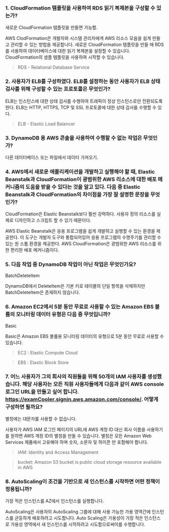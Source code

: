 ### 1. CloudFormation 템플릿을 사용하여 RDS 읽기 복제본을 구성할 수 있는가?
새로운 CloudFormation 템플릿을 만들면 가능함.

AWS ClodFormation은 개발자와 시스템 관리자에게 AWS 리소스 모음을 쉽게 만들고 관리할 수 있는 방법을 제공합니다. 새로운 CloudFormation 템플릿을 만들 때 RDS를 사용하여 데이터베이스에 대한 읽기 복제본을 설정할 수 있습니다. CloudFormation의 샘플 템플릿을 사용하여 시작할 수 있습니다.

> RDS - Relational Database Service

### 2. 사용자가 ELB를 구성하였다. ELB를 설정하는 동안 사용자가 ELB 상태 검사를 위해 구성할 수 있는 프로토콜은 무엇인가?
ELB는 인스턴스에 대한 상태 검사를 수행하여 트래픽이 정상 인스턴스로만 전환되도록 한다.
ELB는 HTTP, HTTPS, TCP 및 SSL 프로토콜에 대한 상태 검사를 수행할 수 있다.

> ELB - Elastic Load Balancer

### 3. DynamoDB 용 AWS 콘솔을 사용하여 수행할 수 없는 작업은 무엇인가?
다른 데이터베이스 또는 파일에서 데이터 가져오기.

### 4. AWS에서 새로운 애플리케이션을 개발하고 실행해야 할 때, Elastic Beanstalk과 CloudFormation이 광범위한 AWS 리소스에 대한 배포 메커니즘의 도움을 받을 수 있다는 것을 알고 있다. 다음 중 Elastic Beanstalk과 CloudFormation의 차이점을 가장 잘 설명한 문장을 무엇인가?
CloudFormation은 Elastic Beanstalk보다 훨씬 강력하다. 사용자 정의 리소스를 실제로 디자인하고 스크립트 할 수 있기 때문이다.

AWS Elastic Beanstalk은 응용 프로그램을 쉽게 개발하고 실행할 수 있는 환경을 제공한다. 이 도구는 개발자 도구와 통합되어있어 응용 프로그램의 수명주기를 관리할 수 있는 원 스톱 환경을 제공한다. AWS CloudFormation은 광범위한 AWS 리소스를 위한 편리한 배포 메커니즘이다.

### 5. 다음 작업 중 DynamoDB 작업이 아닌 작업은 무엇인가요?
BatchDeleteItem

DynamoDB에서 DeleteItem은 기본 키로 테이블의 단일 항목을 삭제하지만 BatchDeleteItem은 존재하지 않습니다.

### 6. Amazon EC2에서 5분 동안 무료로 사용할 수 있는 Amazon EBS 볼륨의 모니터링 데이터 유형은 다음 중 무엇입니까?
Basic

Basic은 Amazon EBS 볼륨용 모니터링 데이터의 유형으로 5분 동안 무료로 사용할 수 있습니다.

> EC2 : Elastic Compute Cloud

> EBS : Elastic Block Store

### 7. 어느 사용자가 그의 회사의 직원들을 위해 50개의 IAM 사용자를 생성했습니다. 해당 사용자는 모든 직원 사용자들에게 다음과 같이 AWS console 로그인 URL을 만들고 싶어 합니다. https://examCooler.signin.aws.amazon.com/console/. 어떻게 구성하면 될까요?
별칭에는 대문자를 사용할 수 없습니다.

사용자가 AWS IAM 로그인 페이지의 URL에 AWS 계정 ID 대신 회사 이름을 사용하기를 원하면 AWS 계정 ID의 별칭을 만들 수 있습니다. 별칭은 모든 Amazon Web Services 제품에서 고유해야 하며 숫자, 소문자 및 하이픈 만 포함해야 합니다.

> IAM: Identity and Access Management

> bucket: Amazon S3 bucket is public cloud storage resource available in AWS

### 8. AutoScaling이 조건을 기반으로 새 인스턴스를 시작하면 어떤 정책이 정용됩니까?
가장 적은 인스턴스를 AZ에서 인스턴스를 실행합니다.

AutoScaling은 사용자의 AutoScaling 그룹에 대해 사용 가능한 가용 영역간에 인스턴스를 균등하게 배포하려고 시도합니다. Auto Scaling은 가용성이 가장 적은 인스턴스로 가용성 영역에서 새 인스턴스를 시작하려고 시도함으로써이를 수행합니다.

